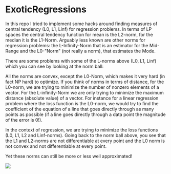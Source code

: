 # ExoticRegressions
In this repo I tried to implement some hacks around finding measures of central tendency (L0, L1, Linf) for regression problems.
In terms of LP spaces the central tendency function for mean is the L2-norm, for the median it is the L1-Norm. Arguably less known 
are other norms for regression problems: the L-Infinity-Norm that is an estimator for the Mid-Range and the L0-"Norm" (not really a norm),
that estimates the Mode.

There are some problems with some of the L-norms above (L0, L1, Linf) which you can see by looking at the norm ball:


All the norms are convex, except the L0-Norm, which makes it very hard (in fact NP hard) to optimize. If you think of norms in terms of
distance, for the L0-norm, we are trying to minimize the number of nonzero elements of a vector. For the L-infinity-Norm we are only 
trying to minimize the maximum distance (absolute value) of a vector. For instance for a linear regression problem where the loss function 
is the L0-norm, we would try to find the coefficient of the equation of a line that goes directly through as many points as possible (if a
line goes directly through a data point the magnitude of the error is 0!).

In the context of regression, we are trying to minimize the loss functions (L0, L1, L2 and Linf-norms). Going back to the norm ball above,
you see that the L1 and L2-norms are not differentiable at every point and the L0 norm is not convex and not differentiable at every point.

Yet these norms can still be more or less well approximated! 






<img src="https://render.githubusercontent.com/render/math?math=e^{i \pi} = -1">
